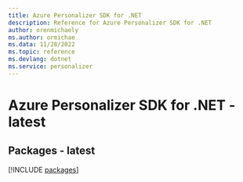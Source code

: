 ```yaml
---
title: Azure Personalizer SDK for .NET
description: Reference for Azure Personalizer SDK for .NET
author: orenmichaely
ms.author: ormichae
ms.data: 11/28/2022
ms.topic: reference
ms.devlang: dotnet
ms.service: personalizer
---
```

# Azure Personalizer SDK for .NET - latest
## Packages - latest
[!INCLUDE [packages](personalizer-index.md)]